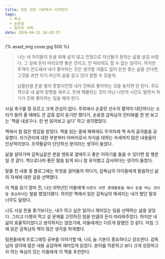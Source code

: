 ```yaml
---
title: 모든 것은 기본에서 시작한다
tags:
  - 독서
  - 손웅정
  - 밀리의 서재
date: 2024-04-21 16:45:27
---
```



{% asset_img cover.jpg 500 %}

>나는 내 아이들이 돈을 위해 살지 않고 진정으로 자신들이 원하는 삶을 살길 바랐다. 그 길에 돈이 따라오면 좋은 것이고, 안 따라와도 할 수 없는 일이다. 하지만 주객이 전도돼서 내가 좋아하는 것은 생각할 겨를도 없이 돈만 좇는 삶을 산다면, 그것을 과연 자기 자신의 삶을 살고 있다 말할 수 있을까.
>
>남들만큼 돈을 벌지 못할지언정 내가 진짜로 좋아하는 것을 놓치면 안 된다. 주도적으로 내 삶의 방향을 세우고, 돈에 매몰되는 것이 아닌 나만의 시간도 벌면서 자기가 진짜 좋아하는 일을 해야 한다.

<!--more-->

사실 축구를 잘 모르고 크게 관심이 없다. 주위에서 손흥민 선수의 활약이 대단하다는 소리가 들려 올 때에도 큰 감흥 없이 듣기만 했다가, 손웅정 감독님의 인터뷰를 한 번 보고는 '책을 내셨구나. 한 번 읽어보고 싶다' 하고 생각했었다. 

책에서 참 많은 영감을 받았다. 책을 읽는 중에 페북에도 두어차례 책 속의 글귀들을 공유했다. 자기관리에 대한 부분부터 아버지로서 자식을 대하는 자세까지 많은 내용들이 인상적이었다. 조약돌같이 단단하신 분이라는 생각이 들었다. 

삶을 살아가며 감독님같은 분을 멘토로 곁에두고 좋은 이야기를 들을 수 있다면 참 행운일 것 같다. 책으로나마 좋은 말씀 읽게 되니 참 유익했고 감사하다는 생각이 들었다. 

밑줄 친 내용 중 블로그에는 무엇을 걸어둘까 하다가, 감독님의 아이들에게 말씀하신 삶의 자세에 대한 글을 선택했다. 

이 책을 읽기 얼마 전, 나는 6학년인 아들에게 `어른이 되면 경제활동을 해서 돈을 버는 것이 참 중요하다`는 말을 했었더랬다. 하지만 책에서 읽은 감독님의 메세지는 내가 했던 말과 너무도 달랐다. 

나도 사실 돈을 좇기보다는, 내가 하고 싶은 일이나 재미있는 일을 선택하는 삶을 살았다. 그리고 다행히 먹고 살 문제를 고민하진 않을 만큼의 돈이 따라와주었다. 하지만 내 삶이 효율적이었다고 생각하지는 않았기에, 아들에게는 다르게 말했던 것 같다. 마침 그 때 읽은 감독님의 책이 많은 생각을 하게했다.

팀원들에게 프로그래밍 공부를 이야기할 때, 나도 늘 기본이 중요하다고 강조한다. 감독님의 생각에 많은 내용 공감하며 재미있게 읽었다. 분야를 막론하고 보다 크게 성장하고자 하는 욕심이 있는 이들에게 이 책을 추천한다.